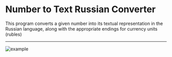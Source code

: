 # Number to Text Russian Converter

This program converts a given number into its textual representation in the Russian language, along with the appropriate endings for currency units (rubles)
___
![example](https://goo.su/sgyhU)
